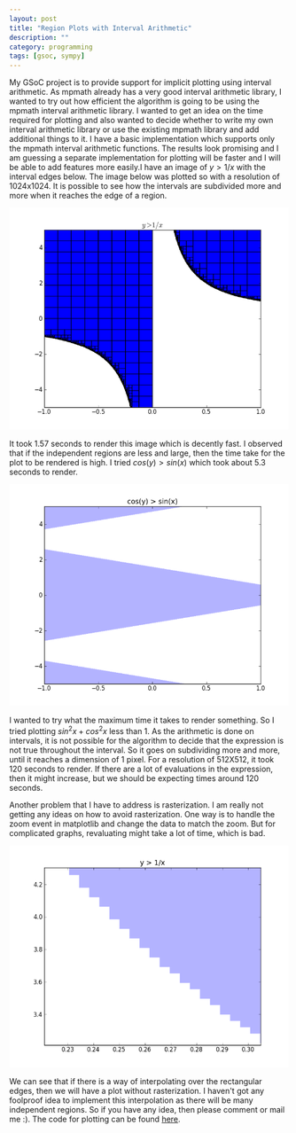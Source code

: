 ```yaml
---
layout: post
title: "Region Plots with Interval Arithmetic"
description: ""
category: programming
tags: [gsoc, sympy]
---
```

My GSoC project is to provide support for implicit plotting using interval arithmetic. As mpmath already has a very good interval arithmetic library, I wanted to try out how efficient the algorithm is going to be using the mpmath interval arithmetic library. I wanted to get an idea on the time required for plotting and also wanted to decide whether to write my own interval arithmetic library or use the existing mpmath library and add additional things to it. 
I have a basic implementation which supports only the mpmath interval arithmetic functions. The results look promising and I am guessing a separate implementation for plotting will be faster and I will be able to add features more easily.I have an image of <span> $y > 1/x$ </span> with the interval edges below. The image below was plotted so with a resolution of 1024x1024. It is possible to see how the intervals are subdivided more and more when it reaches the edge of a region. 

<img src="/images/14052012/figwithedge.png" width="600" height= "400" />

It took 1.57 seconds to render this image which is decently fast. I observed that if the independent regions are less and large, then the time take for the plot to be rendered is high. I tried <span> $cos(y) > sin(x)$ </span> which took about 5.3 seconds to render. 

<img src="/images/14052012/cosysinx.png" width="600" height= "400" />

I wanted to try what the maximum time it takes to render something. So I tried plotting <span> $sin^{2}x+cos^{2}x$ </span>less than 1. As the arithmetic is done on intervals, it is not possible for the algorithm to decide that the expression is not true throughout the interval. So it goes on subdividing more and more, until it reaches a dimension of 1 pixel. For a resolution of 512X512, it took 120 seconds to render. If there are a lot of evaluations in the expression, then it might increase, but we should be expecting times around 120 seconds. 

Another problem that I have to address is rasterization. I am really not getting any ideas on how to avoid rasterization. One way is to handle the zoom event in matplotlib and change the data to match the zoom. But for complicated graphs, revaluating might take a lot of time, which is bad. 

<img src="/images/14052012/figraster.png" width="600" height= "400" />

We can see that if there is a way of interpolating over the rectangular edges, then we will have a plot without rasterization. I haven't got any foolproof idea to implement this interpolation as there will be many independent regions. So if you have any idea, then please comment or mail me :). The code for plotting can be found [here](https://gist.github.com/2695079).

